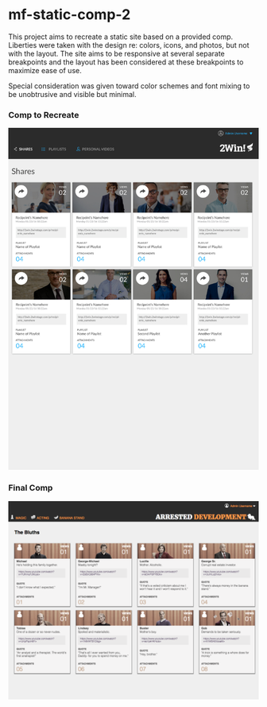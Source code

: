 # mf-static-comp-2

This project aims to recreate a static site based on a provided comp. Liberties were taken with the design re: colors, icons, and photos, but not with the layout. The site aims to be responsive at several separate breakpoints and the layout has been considered at these breakpoints to maximize ease of use.

Special consideration was given toward color schemes and font mixing to be unobtrusive and visible but minimal. 

### Comp to Recreate

![image of original comp](https://github.com/mollyfoz/mf-comp-challenge-2/blob/master/assets/static-comp-initial.jpg)


### Final Comp
![image of recreated comp](https://github.com/mollyfoz/mf-comp-challenge-2/blob/master/assets/Screen%20Shot%202017-05-30%20at%206.25.09%20AM.png)
